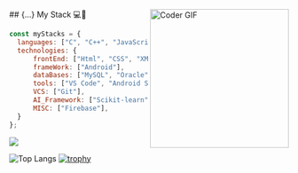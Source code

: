 
<img align="right" src="https://media.giphy.com/media/SWoSkN6DxTszqIKEqv/giphy.gif" alt="Coder GIF" height= "250px">
## {...} My Stack 💻🚀

```js
const myStacks = {
  languages: ["C", "C++", "JavaScript", "Java", "Python",  "Assembly"],
  technologies: {
      frontEnd: ["Html", "CSS", "XML"],
      frameWork: ["Android"],
      dataBases: ["MySQL", "Oracle", "NoSQL"],
      tools: ["VS Code", "Android Studio", "PyCharm", "IntelliJ IDEA", "CodeBlocks"],
      VCS: ["Git"],
      AI_Framework: ["Scikit-learn"],
      MISC: ["Firebase"],
  }
};
```
<p>
  <img src="https://github-readme-stats.vercel.app/api?username=samnoon1971&show_icons=true">
</p>

![Top Langs](https://github-readme-stats.vercel.app/api/top-langs/?username=samnoon1971&layout=compact)
[![trophy](https://github-profile-trophy.vercel.app/?username=samnoon1971)](https://github.com/samnoon1971/github-profile-trophy)
